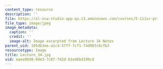 ```yaml
---
content_type: resource
description: ''
file: https://ol-ocw-studio-app-qa.s3.amazonaws.com/courses/5-111sc-principles-of-chemical-science-fall-2014/eaea9b909de37c8ffd2db1ed6bd199cd_Lecture_34.jpg
file_type: image/jpeg
image_metadata:
  caption: ''
  credit: ''
  image-alt: Image excerpted from Lecture 34 Notes
parent_uid: 105db3ee-a1cd-57ff-7cf1-74d083c0cfb3
resourcetype: Image
title: Lecture_34.jpg
uid: eaea9b90-9de3-7c8f-fd2d-b1ed6bd199cd
---
```

